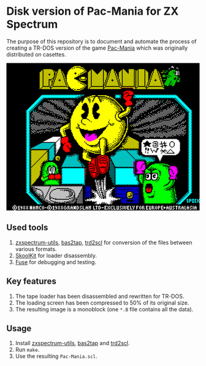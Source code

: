 # Disk version of Pac-Mania for ZX Spectrum

The purpose of this repository is to document and automate the process of creating a TR-DOS version of the game [Pac-Mania](http://www.worldofspectrum.org/infoseekid.cgi?id=0003583) which was originally distributed on casettes.

<p align="center">
    <img src="https://raw.githubusercontent.com/morozov/pacmania/master/png/screen.png" width="512" height="384" alt="Pac-Mania">
</p>

## Used tools

1. [zxspectrum-utils](https://sourceforge.net/projects/zxspectrumutils/), [bas2tap](https://github.com/speccyorg/bas2tap), [trd2scl](http://www.worldofspectrum.org/pub/sinclair/tools/generic/trd2scl-1.0.0.tar.gz) for conversion of the files between various formats.
2. [SkoolKit](http://skoolkit.ca/) for loader disassembly.
3. [Fuse](https://sourceforge.net/projects/fuse-emulator/) for debugging and testing.

## Key features

1. The tape loader has been disassembled and rewritten for TR-DOS.
2. The loading screen has been compressed to 50% of its original size.
3. The resulting image is a monoblock (one `*.B` file contains all the data).

## Usage

1. Install [zxspectrum-utils](https://sourceforge.net/projects/zxspectrumutils/), [bas2tap](https://github.com/speccyorg/bas2tap) and [trd2scl](http://www.worldofspectrum.org/pub/sinclair/tools/generic/trd2scl-1.0.0.tar.gz).
2. Run `make`.
3. Use the resulting `Pac-Mania.scl`.

